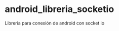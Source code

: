 android_libreria_socketio
=========================

Libreria para conexión de android con socket io
